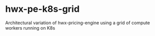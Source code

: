 # hwx-pe-k8s-grid
Architectural variation of hwx-pricing-engine using a grid of compute workers running on K8s
